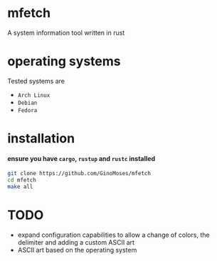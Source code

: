 # mfetch

A system information tool written in rust

# operating systems

Tested systems are

-   `Arch Linux`
-   `Debian`
-   `Fedora`

# installation

#### ensure you have `cargo`, `rustup` and `rustc` installed

```bash
git clone https://github.com/GinoMoses/mfetch
cd mfetch
make all

```

# TODO

-   expand configuration capabilities to allow a change of colors, the delimiter and adding a custom ASCII art
-   ASCII art based on the operating system
